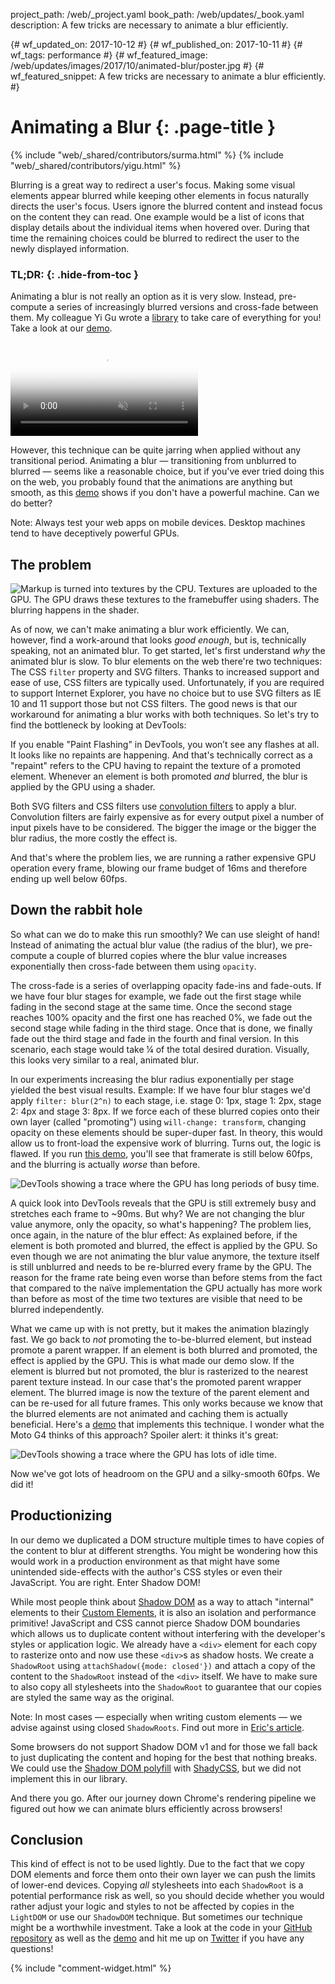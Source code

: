 project_path: /web/_project.yaml
book_path: /web/updates/_book.yaml
description: A few tricks are necessary to animate a blur efficiently.

{# wf_updated_on: 2017-10-12 #}
{# wf_published_on: 2017-10-11 #}
{# wf_tags: performance #}
{# wf_featured_image: /web/updates/images/2017/10/animated-blur/poster.jpg #}
{# wf_featured_snippet: A few tricks are necessary to animate a blur efficiently. #}

# Animating a Blur {: .page-title }

{% include "web/_shared/contributors/surma.html" %}
{% include "web/_shared/contributors/yigu.html" %}

Blurring is a great way to redirect a user's focus. Making some visual
elements appear blurred while keeping other elements in focus naturally directs
the user's focus. Users ignore the blurred content and instead focus on the
content they can read. One example would be a list of icons that display details
about the individual items when hovered over. During that time the remaining choices
could be blurred to redirect the user to the newly displayed information.

### TL;DR: {: .hide-from-toc }
Animating a blur is not really an option as it is very slow. Instead,
pre-compute a series of increasingly blurred versions and cross-fade between
them. My colleague Yi Gu wrote a
[library](https://github.com/GoogleChromeLabs/ui-element-samples/tree/gh-pages/animated-blur/scripts)
to take care of everything for you! Take a look at our
[demo](https://googlechromelabs.github.io/ui-element-samples/animated-blur/).

<video muted autoplay loop controls
  poster="/web/updates/images/2017/03/custom-scrollbar/poster.jpg"> <source
  src="https://storage.googleapis.com/webfundamentals-assets/animated-blur/demo_vp8.webm"
  type="video/webm; codecs=vp8"> <source
  src="https://storage.googleapis.com/webfundamentals-assets/animated-blur/demo_x264.mp4"
  type="video/mp4; codecs=h264"> </video>

However, this technique can be quite jarring when applied without any
transitional period. Animating a blur — transitioning from unblurred to blurred
— seems like a reasonable choice, but if you've ever tried doing this on the
web, you probably found that the animations are anything but smooth, as this
[demo](https://googlechromelabs.github.io/ui-element-samples/animated-blur/reallybadblur.html)
shows if you don't have a powerful machine. Can we do better?

Note: Always test your web apps on mobile devices. Desktop machines tend to have
deceptively powerful GPUs.

## The problem

<img src="/web/updates/images/2017/10/animated-blur/pipeline.png" alt="Markup is
  turned into textures by the CPU. Textures are uploaded to the GPU. The GPU
  draws these textures to the framebuffer using shaders. The blurring happens in
  the shader." class="attempt-right">

As of now, we can't make animating a blur work efficiently. We can, however,
find a work-around that looks *good enough*, but is, technically speaking, not
an animated blur. To get started, let's first understand *why* the animated blur
is slow. To blur elements on the web there're two techniques: The CSS `filter`
property and SVG filters. Thanks to increased support and ease of use, CSS
filters are typically used. Unfortunately, if you are required to support Internet
Explorer, you have no choice but to use SVG filters as IE 10 and 11 support
those but not CSS filters. The good news is that our workaround for animating a
blur works with both techniques. So let's try to find the bottleneck by looking
at DevTools:

If you enable "Paint Flashing" in DevTools, you won’t see any flashes at all. It
looks like no repaints are happening. And that's technically correct as a
"repaint" refers to the CPU having to repaint the texture of a promoted element.
Whenever an element is both promoted *and* blurred, the blur is applied by the
GPU using a shader.

Both SVG filters and CSS filters use [convolution
filters](https://en.wikipedia.org/wiki/Kernel_(image_processing)) to apply a
blur. Convolution filters are fairly expensive as for every output pixel a
number of input pixels have to be considered. The bigger the image or the bigger
the blur radius, the more costly the effect is.

And that's where the problem lies, we are running a rather expensive GPU
operation every frame, blowing our frame budget of 16ms and therefore ending up
well below 60fps.


## Down the rabbit hole

So what can we do to make this run smoothly? We can use sleight of hand! Instead
of animating the actual blur value (the radius of the blur), we pre-compute a
couple of blurred copies where the blur value increases exponentially then
cross-fade between them using `opacity`.

The cross-fade is a series of overlapping opacity fade-ins and fade-outs. If we
have four blur stages for example, we fade out the first stage while fading in
the second stage at the same time. Once the second stage reaches 100% opacity
and the first one has reached 0%, we fade out the second stage while fading in
the third stage. Once that is done, we finally fade out the third stage and fade
in the fourth and final version. In this scenario, each stage would take ¼ of
the total desired duration. Visually, this looks very similar to a real,
animated blur.

In our experiments increasing the blur radius exponentially per stage yielded
the best visual results. Example: If we have four blur stages we'd apply
`filter: blur(2^n)` to each stage, i.e. stage 0: 1px, stage 1: 2px, stage 2: 4px
and stage 3: 8px. If we force each of these blurred copies onto their own layer
(called "promoting") using `will-change: transform`, changing opacity on these
elements should be super-duper fast. In theory, this would allow us to
front-load the expensive work of blurring. Turns out, the logic is flawed. If
you run [this
demo](https://googlechromelabs.github.io/ui-element-samples/animated-blur/badblur.html),
you'll see that framerate is still below 60fps, and the blurring is actually *worse* than before.

<img src="/web/updates/images/2017/10/animated-blur/badblur.jpg" alt="DevTools
  showing a trace where the GPU has long periods of busy time.">

A quick look into DevTools reveals that the GPU is still extremely busy and
stretches each frame to ~90ms. But why? We are not changing the blur value
anymore, only the opacity, so what's happening? The problem lies, once again, in
the nature of the blur effect: As explained before, if the element is both
promoted and blurred, the effect is applied by the GPU. So even though we are
not animating the blur value anymore, the texture itself is still unblurred and
needs to be re-blurred every frame by the GPU. The reason for the frame rate
being even worse than before stems from the fact that compared to the naïve
implementation the GPU actually has more work than before as most of the time two
textures are visible that need to be blurred independently.

What we came up with is not pretty, but it makes the animation blazingly fast.
We go back to *not* promoting the to-be-blurred element, but instead promote a
parent wrapper. If an element is both blurred and promoted, the effect is
applied by the GPU. This is what made our demo slow. If the element is blurred
but not promoted, the blur is rasterized to the nearest parent texture instead.
In our case that's the promoted parent wrapper element. The blurred image is now
the texture of the parent element and can be re-used for all future frames. This
only works because we know that the blurred elements are not animated and
caching them is actually beneficial. Here's a
[demo](https://googlechromelabs.github.io/ui-element-samples/animated-blur/goodblur.html)
that implements this technique. I wonder what the Moto G4 thinks of this
approach? Spoiler alert: it thinks it's great:

<img src="/web/updates/images/2017/10/animated-blur/goodblur.jpg" alt="DevTools
  showing a trace where the GPU has lots of idle time.">

Now we've got lots of headroom on the GPU and a silky-smooth 60fps. We did it!

## Productionizing

In our demo we duplicated a DOM structure multiple times to have copies of the
content to blur at different strengths. You might be wondering how this would
work in a production environment as that might have some unintended side-effects
with the author's CSS styles or even their JavaScript. You are right. Enter
Shadow DOM!

While most people think about [Shadow
DOM](/web/fundamentals/web-components/shadowdom) as a way to attach "internal"
elements to their [Custom
Elements](/web/fundamentals/web-components/customelements), it is also an
isolation and performance primitive! JavaScript and CSS cannot pierce Shadow DOM
boundaries which allows us to duplicate content without interfering with the
developer's styles or application logic. We already have a `<div>` element for
each copy to rasterize onto and now use these `<div>`s as shadow hosts. We
create a `ShadowRoot` using `attachShadow({mode: closed'})` and attach a copy of
the content to the `ShadowRoot` instead of the `<div>` itself. We have to make
sure to also copy all stylesheets into the `ShadowRoot` to guarantee that our
copies are styled the same way as the original.

Note: In most cases — especially when writing custom elements — we advise
against using closed `ShadowRoots`. Find out more in [Eric's
article](/web/fundamentals/web-components/shadowdom#closed).

Some browsers do not support Shadow DOM v1 and for those we fall back to just
duplicating the content and hoping for the best that nothing breaks. We could
use the [Shadow DOM polyfill](https://github.com/webcomponents/shadydom) with
[ShadyCSS](https://github.com/webcomponents/shadycss), but we did not implement
this in our library.

And there you go. After our journey down Chrome's rendering pipeline we figured
out how we can animate blurs efficiently across browsers!

## Conclusion

This kind of effect is not to be used lightly. Due to the fact that we copy DOM
elements and force them onto their own layer we can push the limits of
lower-end devices. Copying *all* stylesheets into each `ShadowRoot` is a potential
performance risk as well, so you should decide whether you would rather adjust
your logic and styles to not be affected by copies in the `LightDOM` or use
our `ShadowDOM` technique. But sometimes our technique might be a worthwhile investment. Take
a look at the code in your [GitHub
repository](https://github.com/GoogleChromeLabs/ui-element-samples/tree/gh-pages/animated-blur)
as well as the
[demo](https://googlechromelabs.github.io/ui-element-samples/animated-blur/) and
hit me up on [Twitter](https://twitter.com/dassurma) if you have any questions!

{% include "comment-widget.html" %}

